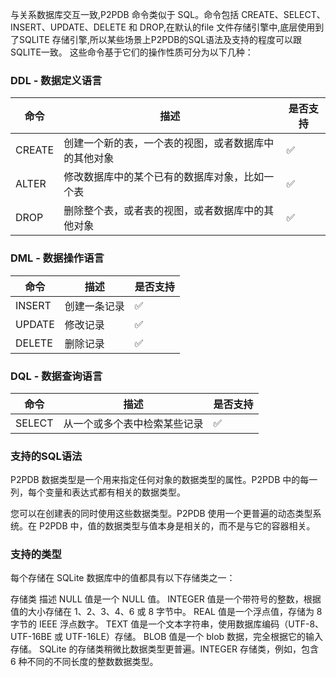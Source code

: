 
与关系数据库交互一致,P2PDB 命令类似于 SQL。命令包括 CREATE、SELECT、INSERT、UPDATE、DELETE 和 DROP,在默认的file 文件存储引擎中,底层使用到了SQLITE 存储引擎,所以某些场景上P2PDB的SQL语法及支持的程度可以跟SQLITE一致。
这些命令基于它们的操作性质可分为以下几种：

### DDL - 数据定义语言
命令|描述|是否支持
-|-|-
CREATE|创建一个新的表，一个表的视图，或者数据库中的其他对象|:white_check_mark:
ALTER|修改数据库中的某个已有的数据库对象，比如一个表|:white_check_mark:
DROP|删除整个表，或者表的视图，或者数据库中的其他对象|:white_check_mark:

### DML - 数据操作语言
命令|描述|是否支持
-|-|-
INSERT|创建一条记录|:white_check_mark:
UPDATE|修改记录|:white_check_mark:
DELETE|删除记录|:white_check_mark:


### DQL - 数据查询语言
命令|描述|是否支持
-|-|-
SELECT|从一个或多个表中检索某些记录|:white_check_mark:



### 支持的SQL语法

P2PDB 数据类型是一个用来指定任何对象的数据类型的属性。P2PDB 中的每一列，每个变量和表达式都有相关的数据类型。

您可以在创建表的同时使用这些数据类型。P2PDB 使用一个更普遍的动态类型系统。在 P2PDB 中，值的数据类型与值本身是相关的，而不是与它的容器相关。

### 支持的类型
每个存储在 SQLite 数据库中的值都具有以下存储类之一：

存储类	描述
NULL	值是一个 NULL 值。
INTEGER	值是一个带符号的整数，根据值的大小存储在 1、2、3、4、6 或 8 字节中。
REAL	值是一个浮点值，存储为 8 字节的 IEEE 浮点数字。
TEXT	值是一个文本字符串，使用数据库编码（UTF-8、UTF-16BE 或 UTF-16LE）存储。
BLOB	值是一个 blob 数据，完全根据它的输入存储。
SQLite 的存储类稍微比数据类型更普遍。INTEGER 存储类，例如，包含 6 种不同的不同长度的整数数据类型。